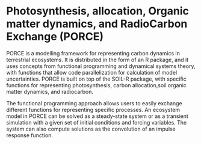 # Photosynthesis, allocation, Organic matter dynamics, and RadioCarbon  Exchange (PORCE)
PORCE is a modelling framework for representing carbon dynamics in terrestrial ecosystems.
It is distributed in the form of an R package, and it uses concepts from functional programming and 
dynamical systems theory, with functions that allow code parallelization for calculation of model uncertainties.
PORCE is built on top of the SOIL-R package, with specific functions for representing photosynthesis, carbon allocation,soil organic matter dynamics, and radiocarbon. 

The functional programming approach allows users to easily exchange different functions for representing specific
processes. An ecosystem model in PORCE can be solved as a steady-state system or as a transient simulation with a given set of initial conditions and forcing variables. The system can also compute solutions as the convolution of an 
impulse response function.  

